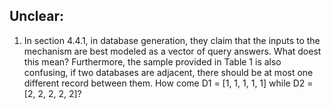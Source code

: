 ## Unclear:
1. In section 4.4.1, in database generation, they claim that the inputs to the mechanism are best modeled as a vector of query answers. What doest this mean? Furthermore, the sample provided in Table 1 is also confusing, if two databases are adjacent, there should be at most one different record between them. How come D1 = [1, 1, 1, 1, 1] while D2 = [2, 2, 2, 2, 2]?
<!--stackedit_data:
eyJoaXN0b3J5IjpbLTkwODM5OTg3MCwtMjA4ODc0NjYxMl19
-->